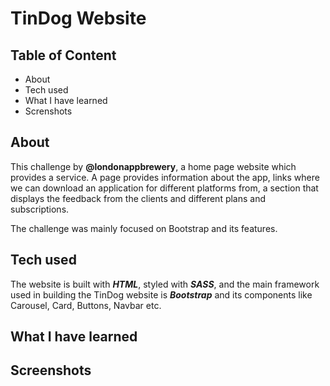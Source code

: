# TinDog Website
## Table of Content
- About 
- Tech used 
- What I have learned
- Screnshots


## About
This challenge by **@londonappbrewery**, a home page website which provides a service. A page provides information about the app, links where we can download an application for different platforms from, a section that displays the feedback from the clients and different plans and subscriptions.   

The challenge was mainly focused on Bootstrap and its features. 

## Tech used
The website is built with **_HTML_**, styled with **_SASS_**, and the main framework used in building the TinDog website is **_Bootstrap_** and its components like Carousel, Card, Buttons, Navbar etc.

## What I have learned


## Screenshots
